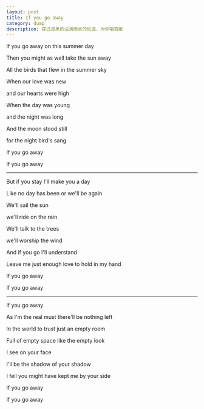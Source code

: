 ```yaml
---
layout: post
title: If you go away 
category: dump
description: 穿过漆黑的沾满雨水的街道，为你唱首歌
---
```


If you go away on this summer day

Then you might as well take the sun away

All the birds that flew in the summer sky

When our love was new

and our hearts were high

When the day was young

and the night was long

And the moon stood still

for the night bird's sang

If you go away

If you go away

---------------------


But if you stay I'll make you a day

Like no day has been or we'll be again

We'll sail the sun

we'll ride on the rain

We'll talk to the trees

we'll worship the wind

And if you go I'll understand

Leave me just enough love to hold in my hand

If you go away

If you go away

----------------------------


If you go away

As I'm the real must there'll be nothing left

In the world to trust just an empty room

Full of empty space like the empty look

I see on your face

I'll be the shadow of your shadow

I fell you might have kept me by your side

If you go away

If you go away

